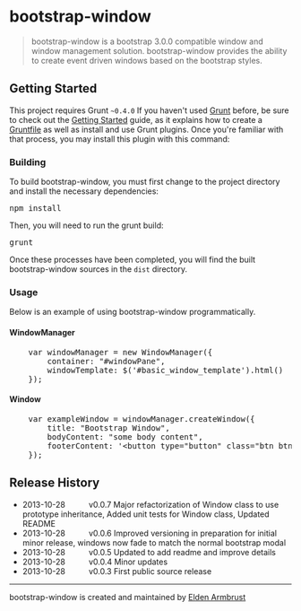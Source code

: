# bootstrap-window

> bootstrap-window is a bootstrap 3.0.0 compatible window and window management solution.  bootstrap-window provides the ability to create event driven windows based on the bootstrap styles.



## Getting Started
This project requires Grunt `~0.4.0`
If you haven't used [Grunt](http://gruntjs.com/) before, be sure to check out the [Getting Started](http://gruntjs.com/getting-started) guide, as it explains how to create a [Gruntfile](http://gruntjs.com/sample-gruntfile) as well as install and use Grunt plugins. Once you're familiar with that process, you may install this plugin with this command:

### Building
To build bootstrap-window, you must first change to the project directory and install the necessary dependencies:
<pre>npm install</pre>

Then, you will need to run the grunt build:
<pre>grunt</pre>

Once these processes have been completed, you will find the built bootstrap-window sources in the `dist` directory.

### Usage
Below is an example of using bootstrap-window programmatically.
#### WindowManager
<pre>
    var windowManager = new WindowManager({
        container: "#windowPane",
        windowTemplate: $('#basic_window_template').html()
    });
</pre>
#### Window
<pre>
    var exampleWindow = windowManager.createWindow({
        title: "Bootstrap Window",
        bodyContent: "some body content",
        footerContent: '&lt;button type="button" class="btn btn-default" data-dismiss="window"&gt;Close&lt;/button&gt;&lt;button type="button" class="btn btn-primary"&gt;Submit&lt;/button&gt;'
    });
</pre>
## Release History
 * 2013-10-28   v0.0.7  Major refactorization of Window class to use prototype inheritance, Added unit tests for Window class, Updated README
 * 2013-10-28   v0.0.6  Improved versioning in preparation for initial minor release, windows now fade to match the normal bootstrap modal
 * 2013-10-28   v0.0.5  Updated to add readme and improve details
 * 2013-10-28   v0.0.4  Minor updates
 * 2013-10-28   v0.0.3  First public source release


---

bootstrap-window is created and maintained by [Elden Armbrust](http://www.linkedin.com/in/eldenarmbrust)

